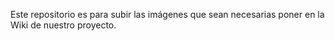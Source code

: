 Este repositorio es para subir las imágenes que sean necesarias poner en la Wiki de nuestro proyecto.
